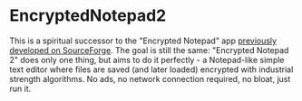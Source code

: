 # EncryptedNotepad2

This is a spiritual successor to the "Encrypted Notepad" app [previously developed on SourceForge](https://sourceforge.net/projects/enotes/). The goal is still the same: "Encrypted Notepad 2" does only one thing, but aims to do it perfectly - a Notepad-like simple text editor where files are saved (and later loaded) encrypted with industrial strength algorithms. No ads, no network connection required, no bloat, just run it.

